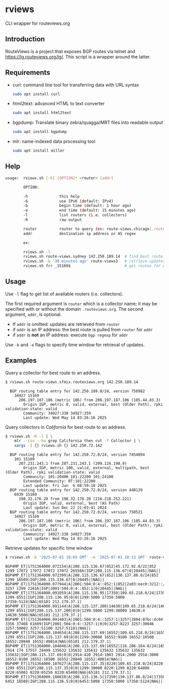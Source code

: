 # rviews
CLI wrapper for routeviews.org

## Introduction
RouteViews is a project that exposes BGP routes via telnet and
<https://lg.routeviews.org/lg/>. This script is a wrapper around the
latter.

## Requirements
* curl: command line tool for transferring data with URL syntax
  ```sh
  sudo apt install curl
  ```
* html2text: advanced HTML to text converter
  ```sh
  sudo apt install html2text
  ```
* bgpdump: Translate binary zebra/quagga/MRT files into readable output
  ```sh
  sudo apt install bgpdump
  ```
* mlr: name-indexed data processing tool
  ```sh
  sudo apt install miller
  ```

## Help
```sh
usage:  rviews.sh [-h] [OPTION]* <router> [addr]

        OPTION:

        -h              this help
        -6              use IPv6 (default: IPv4)
        -b              begin time (default: 1 hour ago)
        -e              end time (default: 15 minutes ago)
        -l              list routers (i.e. collectors)
        -R              raw output

        router          router to query (ex: route-views.chicago[.routeviews.org])
        addr            destination ip address or AS regex

        ex:

        rviews.sh -l
        rviews.sh route-views.sydney 142.250.189.14  # find best route
        rviews.sh -b '30 minutes ago' route-views3   # retrieve updates
        rviews.sh frr _15169$                        # get routes for AS

```

## Usage

Use `-l` flag to get list of available routers (i.e. collectors).

The first required argument is `router` which is a collector name; it may be
specified with or without the domain `.routeviews.org`. The second
argument, `addr`, is optional.

* If `addr` is omitted: updates are retrieved from `router`
* if `addr` is an IP address: the best route is pulled from `router` for `addr`
* if `addr` is **not** an IP address: execute `bgp regexp` for `addr`

Use `-b` and `-e` flags to specify time window for retrieval of updates.

## Examples

Query a collector for best route to an address.
```sh
$ rviews.sh route-views.sfmix.routeviews.org 142.250.189.14
```
```
  BGP routing table entry for 142.250.189.0/24, version 750982
    34927 15169
      206.197.187.106 (metric 106) from 206.197.187.106 (185.44.83.3)
        Origin IGP, metric 0, valid, external, best (Older Path), rpki validation-state: valid
        Community: 34927:330 34927:359
        Last update: Wed May 14 03:26:16 2025
```

Query collectors in *California* for best route to an address.
```sh
$ rviews.sh -R -l | \
    mlr --csv --ho grep California then cut -f Collector | \
    xargs -I {} rviews.sh {} 142.250.72.142
```
```
  BGP routing table entry for 142.250.72.0/24, version 7454894
    101 15169
      207.231.243.1 from 207.231.243.1 (209.124.190.9)
        Origin IGP, metric 100, valid, external, multipath, best (Older Path), rpki validation-state: valid
        Community: 101:20400 101:22200 101:24100
        Extended Community: RT:101:22200
        Last update: Fri Jun  6 08:59:18 2025
  BGP routing table entry for 142.250.72.0/24, version 448139
    6939 15169
      198.32.176.20 from 198.32.176.20 (216.218.252.221)
        Origin IGP, valid, external, best (AS Path)
        Last update: Sun Dec 22 21:03:41 2024
  BGP routing table entry for 142.250.72.0/24, version 750521
    34927 15169
      206.197.187.106 (metric 106) from 206.197.187.106 (185.44.83.3)
        Origin IGP, metric 0, valid, external, best (Older Path), rpki validation-state: valid
        Community: 34927:330 34927:359
        Last update: Wed May 14 03:26:16 2025
```

Retrieve updates for specific time window
```sh
$ rviews.sh -b '2025-07-01 10:05 GMT' -e '2025-07-01 10:15 GMT' route-views.chicago.routeviews.org | head
```
```
BGP4MP_ET|1751364000.072154|A|208.115.136.67|852|45.172.92.0/22|852 1299 17072 17072 17072 17072 265566|IGP|208.115.136.67|0|20445||NAG||
BGP4MP_ET|1751364000.072399|A|208.115.136.67|852|130.137.86.0/24|852 1299 16509|IGP|208.115.136.67|0|20445||NAG||
BGP4MP_ET|1751364000.077944|A|2001:504:0:4::852:1|852|2a03:eec0:3212::/48|852 3257 1299 22616|IGP|2001:504:0:4::852:1|0|20445||NAG||
BGP4MP_ET|1751364000.091059|A|208.115.136.95|17350|109.65.218.0/24|17350 1299 8551|IGP|208.115.136.95|0|0|1299:5000 17350:5000 17350:5124|NAG|65181 212.179.37.1|
BGP4MP_ET|1751364000.091144|A|208.115.137.200|14630|109.65.218.0/24|14630 1299 8551|IGP|208.115.137.200|0|0|1299:5000 1299:30000 14630:4 14630:5000|NAG|65181 212.179.37.1|
BGP4MP_ET|1751364000.091403|A|2001:504:0:4::3257:1|3257|2804:87bc:dc04::/48|3257 3356 37468 61609|IGP|2001:504:0:4::3257:1|0|0|3257:8223 3257:30046 3257:50002 3257:51100 3257:51101|NAG||
BGP4MP_ET|1751364000.104654|A|208.115.137.69|16552|109.65.218.0/24|16552 1299 8551|IGP|208.115.137.69|0|0|1299:30000 16552:9100 16552:10500 16552:20840 16552:40014|NAG|65181 212.179.37.1|
BGP4MP_ET|1751364000.104846|A|208.115.137.69|16552|116.206.164.0/24|16552 2914 174 17557 24499 135632 135632 135632 135632 135632 135632 135632|IGP|208.115.137.69|0|0|2914:420 2914:1001 2914:2000 2914:3000 16552:9100 16552:10500 16552:20840 16552:40014|NAG||
BGP4MP_ET|1751364000.107627|A|208.115.137.35|8220|109.65.218.0/24|8220 1299 8551|IGP|208.115.137.35|0|0|1299:30000 8220:1299 8220:64006 8220:65001 8220:65250 8220:65400|NAG|65181 212.179.37.1|
BGP4MP_ET|1751364000.180810|A|208.115.136.5|17350|130.137.86.0/24|17350 6453 16509|IGP|208.115.136.5|0|0|6453:5000 17350:5000 17350:5124|NAG||
```
